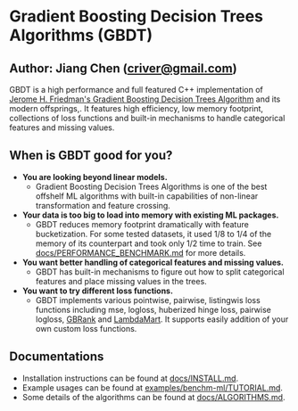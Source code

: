 Gradient Boosting Decision Trees Algorithms (GBDT)
=======
Author: Jiang Chen (criver@gmail.com)
-----------
GBDT is a high performance and full featured C++ implementation of [Jerome H. Friedman's Gradient Boosting Decision Trees Algorithm](http://statweb.stanford.edu/~jhf/ftp/stobst.pdf) and its modern offsprings,. It features high efficiency, low memory footprint, collections of loss functions and built-in mechanisms to handle categorical features and missing values.


When is GBDT good for you?
-----------
* **You are looking beyond linear models.**
  * Gradient Boosting Decision Trees Algorithms is one of the best offshelf ML algorithms with built-in capabilities of non-linear transformation and feature crossing.
* **Your data is too big to load into memory with existing ML packages.**
  * GBDT reduces memory footprint dramatically with feature bucketization. For some tested datasets, it used 1/8 to 1/4 of the memory of its counterpart and took only 1/2 time to train. See [docs/PERFORMANCE_BENCHMARK.md](https://github.com/yarny/gbdt/blob/master/docs/PERFORMANCE_BENCHMARK.md) for more details.
* **You want better handling of categorical features and missing values.**
  * GBDT has built-in mechanisms to figure out how to split categorical features and place missing values in the trees.
* **You want to try different loss functions.**
  * GBDT implements various pointwise, pairwise, listingwis loss functions including mse, logloss, huberized hinge loss, pairwise logloss,
[GBRank](http://www.cc.gatech.edu/~zha/papers/fp086-zheng.pdf) and [LambdaMart](https://www.microsoft.com/en-us/research/wp-content/uploads/2016/02/MSR-TR-2010-82.pdf). It supports easily addition of your own custom loss functions.

Documentations
---------
* Installation instructions can be found at [docs/INSTALL.md](https://github.com/yarny/gbdt/blob/master/docs/INSTALL.md).
* Example usages can be found at [examples/benchm-ml/TUTORIAL.md](https://github.com/yarny/gbdt/blob/master/examples/benchm-ml/TUTORIAL.md).
* Some details of the algorithms can be found at [docs/ALGORITHMS.md](https://github.com/yarny/gbdt/blob/master/docs/ALGORITHMS.md).